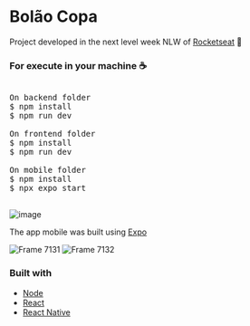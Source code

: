 # Bolão Copa
Project developed in the next level week NLW of <a href="https://rocketseat.com.br/" >Rocketseat</a> 🚀

### For execute in your machine ☕
<pre>

On backend folder
$ npm install
$ npm run dev

On frontend folder
$ npm install
$ npm run dev

On mobile folder
$ npm install
$ npx expo start

</pre>

![image](https://user-images.githubusercontent.com/28275815/202025633-4762c844-41fa-4793-95c6-e74d01d91c11.png)

The app mobile was built using <a href="https://expo.io/">Expo</a>


![Frame 7131](https://user-images.githubusercontent.com/28275815/202030007-b500c4d7-c37e-4df6-80f5-a5c2c415345d.png)
![Frame 7132](https://user-images.githubusercontent.com/28275815/202030012-3bd9ea77-83b6-4d82-8e0e-e949e73c036b.png)


### Built with
<ul>
  <li><a href="https://nodejs.org/en/">Node</a></li>
  <li><a href="https://reactjs.org/">React</a></li>
  <li><a href="https://reactnative.dev/">React Native</a></li>
<ul>
